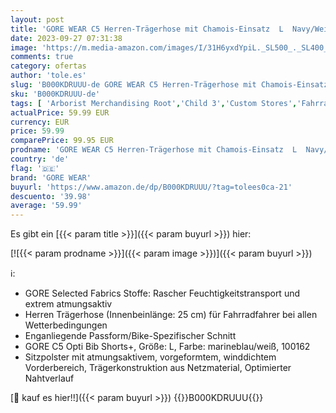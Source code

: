 ```yaml
---
layout: post
title: 'GORE WEAR C5 Herren-Trägerhose mit Chamois-Einsatz  L  Navy/Weiß'
date: 2023-09-27 07:31:38
image: 'https://m.media-amazon.com/images/I/31H6yxdYpiL._SL500_._SL400_.jpg'
comments: true
category: ofertas
author: 'tole.es'
slug: 'B000KDRUUU-de GORE WEAR C5 Herren-Trägerhose mit Chamois-Einsatz L...'
sku: 'B000KDRUUU-de'
tags: [ 'Arborist Merchandising Root','Child 3','Custom Stores','Fahrradhosen für Herren','Fashion','Kunden-Favoriten: Sport','Outdoor Sportbekleidung','Radsport-Bekleidung','Radsport-Bekleidung für Herren','Radsport-Trägerhosen für Herren','Radsportjacken','Self Service','Shops','Special Features Stores','Sport & Freizeit','Sport Apparel Sales','Sportartspezifische Bekleidung','Sports-Promotions','ef3a019d-6628-41d5-b303-291126686917_0','ef3a019d-6628-41d5-b303-291126686917_3701','ef3a019d-6628-41d5-b303-291126686917_6101','ef3a019d-6628-41d5-b303-291126686917_7401','ef3a019d-6628-41d5-b303-291126686917_8801','gore wear','🇩🇪', ]
actualPrice: 59.99 EUR
currency: EUR
price: 59.99
comparePrice: 99.95 EUR
prodname: 'GORE WEAR C5 Herren-Trägerhose mit Chamois-Einsatz  L  Navy/Weiß'
country: 'de'
flag: '🇩🇪'
brand: 'GORE WEAR'
buyurl: 'https://www.amazon.de/dp/B000KDRUUU/?tag=tolees0ca-21'
descuento: '39.98'
average: '59.99'
---
```


Es gibt ein [{{< param title >}}]({{< param buyurl >}}) hier:

[![{{< param prodname >}}]({{< param image >}})]({{< param buyurl >}})

ℹ️:

- GORE Selected Fabrics Stoffe: Rascher Feuchtigkeitstransport und extrem atmungsaktiv
- Herren Trägerhose (Innenbeinlänge: 25 cm) für Fahrradfahrer bei allen Wetterbedingungen
- Enganliegende Passform/Bike-Spezifischer Schnitt
- GORE C5 Opti Bib Shorts+, Größe: L, Farbe: marineblau/weiß, 100162
- Sitzpolster mit atmungsaktivem, vorgeformtem, winddichtem Vorderbereich, Trägerkonstruktion aus Netzmaterial, Optimierter Nahtverlauf

[🛒 kauf es hier!!]({{< param buyurl >}})
{{<world>}}B000KDRUUU{{</world>}}
